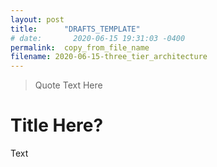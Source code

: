```yaml
---
layout: post
title:      "DRAFTS_TEMPLATE"
# date:       2020-06-15 19:31:03 -0400
permalink:  copy_from_file_name
filename: 2020-06-15-three_tier_architecture
---
```


> Quote Text Here

# Title Here?

Text